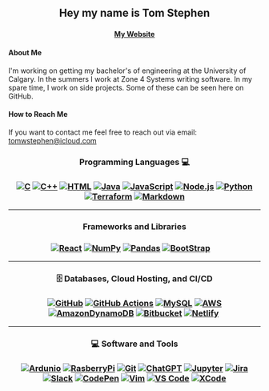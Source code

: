 ## <p align="center">Hey my name is Tom Stephen</p>
#### <p align="center">[My Website](https://www.tomstephen.ca/)</p>

<!-- Typing SVG by DenverCoder1 - https://github.com/DenverCoder1/readme-typing-svg -->
<!-- <p align="center">
    <a href='https://www.tomstephen.ca/'><img src='https://readme-typing-svg.demolab.com/?lines=Check+out+my+website:full+stack+web+devolper'/></a>
</p> -->

#### About Me
I'm working on getting my bachelor's of engineering at the University of Calgary. In the summers I work at Zone 4 Systems writing software. In my spare time, I work on side projects. Some of these can be seen here on GitHub. 

#### How to Reach Me
If you want to contact me feel free to reach out via email: tomwstephen@icloud.com



<h3 align="center">Programming Languages 💻<h3>
<p align='center'>
<a href='#'><img alt='C' src='https://img.shields.io/badge/c-%2300599C.svg?style=for-the-badge&logo=c&logoColor=white'/></a>
<a href='#'><img alt='C++' src='https://img.shields.io/badge/c++-%2300599C.svg?style=for-the-badge&logo=c%2B%2B&logoColor=white'/></a>
<a href='#'><img alt='HTML' src='https://img.shields.io/badge/html5-%23E34F26.svg?style=for-the-badge&logo=html5&logoColor=white'/></a>
<a href='#'><img alt='Java' src='https://img.shields.io/badge/java-%23ED8B00.svg?style=for-the-badge&logo=openjdk&logoColor=white'/></a>
<a href='#'><img alt='JavaScript' src='https://img.shields.io/badge/javascript-%23323330.svg?style=for-the-badge&logo=javascript&logoColor=%23F7DF1E'/></a>
<a href='#'><img alt='Node.js' src='https://img.shields.io/badge/node.js-6DA55F?style=for-the-badge&logo=node.js&logoColor=white'/></a>
<a href='#'><img alt='Python' src='https://img.shields.io/badge/python-3670A0?style=for-the-badge&logo=python&logoColor=ffdd54'/></a>
<a href='#'><img alt='Terraform' src='https://img.shields.io/badge/terraform-%235835CC.svg?style=for-the-badge&logo=terraform&logoColor=white'/></a>
<a href='#'><img alt='Markdown' src='https://img.shields.io/badge/markdown-%23000000.svg?style=for-the-badge&logo=markdown&logoColor=white'/></a>
</p>


    

<!--![C](https://img.shields.io/badge/c-%2300599C.svg?style=for-the-badge&logo=c&logoColor=white)
![C++](https://img.shields.io/badge/c++-%2300599C.svg?style=for-the-badge&logo=c%2B%2B&logoColor=white)
![HTML5](https://img.shields.io/badge/html5-%23E34F26.svg?style=for-the-badge&logo=html5&logoColor=white)
![Java](https://img.shields.io/badge/java-%23ED8B00.svg?style=for-the-badge&logo=openjdk&logoColor=white)
![JavaScript](https://img.shields.io/badge/javascript-%23323330.svg?style=for-the-badge&logo=javascript&logoColor=%23F7DF1E)
![NodeJS](https://img.shields.io/badge/node.js-6DA55F?style=for-the-badge&logo=node.js&logoColor=white)
![Python](https://img.shields.io/badge/python-3670A0?style=for-the-badge&logo=python&logoColor=ffdd54)
![Terraform](https://img.shields.io/badge/terraform-%235835CC.svg?style=for-the-badge&logo=terraform&logoColor=white)
![Markdown](https://img.shields.io/badge/markdown-%23000000.svg?style=for-the-badge&logo=markdown&logoColor=white)
-->


<hr/><h3 align="center">Frameworks and Libraries<h3>
<p align='center'>
<a href='#'><img alt='React' src='https://img.shields.io/badge/react-%2320232a.svg?style=for-the-badge&logo=react&logoColor=%2361DAFB'/></a>
<a href='#'><img alt='NumPy' src='https://img.shields.io/badge/numpy-%23013243.svg?style=for-the-badge&logo=numpy&logoColor=white'/></a>
<a href='#'><img alt='Pandas' src='https://img.shields.io/badge/pandas-%23150458.svg?style=for-the-badge&logo=pandas&logoColor=white'/></a>
<a href='#'><img alt='BootStrap' src='https://img.shields.io/badge/bootstrap-%238511FA.svg?style=for-the-badge&logo=bootstrap&logoColor=white'/></a>
<a href='#'><img alt='' src=''/></a>
<a href='#'><img alt='' src=''/></a>
<a href='#'><img alt='' src=''/></a>
<a href='#'><img alt='' src=''/></a>

<!--![React](https://img.shields.io/badge/react-%2320232a.svg?style=for-the-badge&logo=react&logoColor=%2361DAFB)
![NumPy](https://img.shields.io/badge/numpy-%23013243.svg?style=for-the-badge&logo=numpy&logoColor=white)
![Pandas](https://img.shields.io/badge/pandas-%23150458.svg?style=for-the-badge&logo=pandas&logoColor=white)
![Bootstrap](https://img.shields.io/badge/bootstrap-%238511FA.svg?style=for-the-badge&logo=bootstrap&logoColor=white)-->
    
</p>
    
<hr/><h3 align="center">🗄️ Databases, Cloud Hosting, and CI/CD<h3>
<p align="center">
<a href='#'><img alt='GitHub' src='https://img.shields.io/badge/github-%23121011.svg?style=for-the-badge&logo=github&logoColor=white'/></a>
<a href='#'><img alt='GitHub Actions' src='https://img.shields.io/badge/github%20actions-%232671E5.svg?style=for-the-badge&logo=githubactions&logoColor=white'/></a>
<a href='#'><img alt='MySQL' src='https://img.shields.io/badge/mysql-%2300f.svg?style=for-the-badge&logo=mysql&logoColor=white'/></a>
<a href='#'><img alt='AWS' src='https://img.shields.io/badge/AWS-%23FF9900.svg?style=for-the-badge&logo=amazon-aws&logoColor=white'/></a>
<a href='#'><img alt='AmazonDynamoDB' src='https://img.shields.io/badge/Amazon%20DynamoDB-4053D6?style=for-the-badge&logo=Amazon%20DynamoDB&logoColor=white'/></a>
<a href='#'><img alt='Bitbucket' src='https://img.shields.io/badge/bitbucket-%230047B3.svg?style=for-the-badge&logo=bitbucket&logoColor=white'/></a>
<a href='#'><img alt='Netlify' src='https://img.shields.io/badge/netlify-%23000000.svg?style=for-the-badge&logo=netlify&logoColor=#00C7B7'/></a>
<a href='#'><img alt='' src=''/></a>
</p>
    
<!--![GitHub](https://img.shields.io/badge/github-%23121011.svg?style=for-the-badge&logo=github&logoColor=white)
![GitHub Actions](https://img.shields.io/badge/github%20actions-%232671E5.svg?style=for-the-badge&logo=githubactions&logoColor=white)
![MySQL](https://img.shields.io/badge/mysql-%2300f.svg?style=for-the-badge&logo=mysql&logoColor=white)
![AWS](https://img.shields.io/badge/AWS-%23FF9900.svg?style=for-the-badge&logo=amazon-aws&logoColor=white)
![AmazonDynamoDB](https://img.shields.io/badge/Amazon%20DynamoDB-4053D6?style=for-the-badge&logo=Amazon%20DynamoDB&logoColor=white)
![Bitbucket](https://img.shields.io/badge/bitbucket-%230047B3.svg?style=for-the-badge&logo=bitbucket&logoColor=white)
![Netlify](https://img.shields.io/badge/netlify-%23000000.svg?style=for-the-badge&logo=netlify&logoColor=#00C7B7)
-->

<hr/><h3 align="center">💻 Software and Tools<h3>
<p align="center">
<a href='#'><img alt='Ardunio' src='https://img.shields.io/badge/-Arduino-00979D?style=for-the-badge&logo=Arduino&logoColor=white)'/></a>
<a href='#'><img alt='RasberryPi' src='https://img.shields.io/badge/-RaspberryPi-C51A4A?style=for-the-badge&logo=Raspberry-Pi'/></a>
<a href='#'><img alt='Git' src='https://img.shields.io/badge/git-%23F05033.svg?style=for-the-badge&logo=git&logoColor=white'/></a>
<a href='#'><img alt='ChatGPT' src='https://img.shields.io/badge/chatGPT-74aa9c?style=for-the-badge&logo=openai&logoColor=white'/></a>
<a href='#'><img alt='Jupyter' src='https://img.shields.io/badge/jupyter-%23FA0F00.svg?style=for-the-badge&logo=jupyter&logoColor=white'/></a>
<a href='#'><img alt='Jira' src='https://img.shields.io/badge/jira-%230A0FFF.svg?style=for-the-badge&logo=jira&logoColor=white'/></a>
<a href='#'><img alt='Slack' src='https://img.shields.io/badge/Slack-4A154B?style=for-the-badge&logo=slack&logoColor=white)'/></a>
<a href='#'><img alt='CodePen' src='https://img.shields.io/badge/Codepen-000000?style=for-the-badge&logo=codepen&logoColor=white)'/></a>
<a href='#'><img alt='Vim' src='https://img.shields.io/badge/VIM-%2311AB00.svg?style=for-the-badge&logo=vim&logoColor=white'/></a>
<a href='#'><img alt='VS Code' src='https://img.shields.io/badge/Visual%20Studio%20Code-0078d7.svg?style=for-the-badge&logo=visual-studio-code&logoColor=white'/></a>
<a href='#'><img alt='XCode' src='https://img.shields.io/badge/Xcode-007ACC?style=for-the-badge&logo=Xcode&logoColor=white'/></a>


    
<!--![Arduino](https://img.shields.io/badge/-Arduino-00979D?style=for-the-badge&logo=Arduino&logoColor=white)
![Raspberry Pi](https://img.shields.io/badge/-RaspberryPi-C51A4A?style=for-the-badge&logo=Raspberry-Pi)
![Git](https://img.shields.io/badge/git-%23F05033.svg?style=for-the-badge&logo=git&logoColor=white)
![ChatGPT](https://img.shields.io/badge/chatGPT-74aa9c?style=for-the-badge&logo=openai&logoColor=white)
![Jupyter Notebook](https://img.shields.io/badge/jupyter-%23FA0F00.svg?style=for-the-badge&logo=jupyter&logoColor=white)
![Jira](https://img.shields.io/badge/jira-%230A0FFF.svg?style=for-the-badge&logo=jira&logoColor=white)
![Vim](https://img.shields.io/badge/VIM-%2311AB00.svg?style=for-the-badge&logo=vim&logoColor=white)
![Slack](https://img.shields.io/badge/Slack-4A154B?style=for-the-badge&logo=slack&logoColor=white)
![CodePen](https://img.shields.io/badge/Codepen-000000?style=for-the-badge&logo=codepen&logoColor=white)
![Visual Studio Code](https://img.shields.io/badge/Visual%20Studio%20Code-0078d7.svg?style=for-the-badge&logo=visual-studio-code&logoColor=white)
![Xcode](https://img.shields.io/badge/Xcode-007ACC?style=for-the-badge&logo=Xcode&logoColor=white)
-->

</p>


